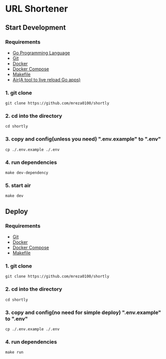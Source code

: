 # URL Shortener

## Start Development
### Requirements

- [Go Programming Language](https://go.dev/doc/install)
- [Git](https://git-scm.com/book/en/v2/Getting-Started-Installing-Git)
- [Docker](https://docs.docker.com/get-docker/)
- [Docker Compose](https://docs.docker.com/compose/install/)
- [Makefile](https://stackoverflow.com/questions/3915067/what-are-makefiles-make-install)
- [Air(A tool to live reload Go apps)](https://github.com/cosmtrek/air)


### 1. git clone
```
git clone https://github.com/mreza0100/shortly
```
### 2. cd into the directory
```
cd shortly
```
### 3. copy and config(unless you need) ".env.example" to ".env"
```
cp ./.env.example ./.env
```
### 4. run dependencies
```
make dev-dependency
```
### 5. start air
```
make dev
```
## Deploy
### Requirements
- [Git](https://git-scm.com/book/en/v2/Getting-Started-Installing-Git)
- [Docker](https://docs.docker.com/get-docker/)
- [Docker Compose](https://docs.docker.com/compose/install/)
- [Makefile](https://stackoverflow.com/questions/3915067/what-are-makefiles-make-install)

### 1. git clone
```
git clone https://github.com/mreza0100/shortly
```
### 2. cd into the directory
```
cd shortly
```
### 3. copy and config(no need for simple deploy) ".env.example" to ".env"
```
cp ./.env.example ./.env
```
### 4. run dependencies
```
make run
```


